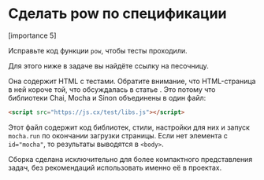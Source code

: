 # Сделать pow по спецификации

[importance 5]

Исправьте код функции `pow`, чтобы тесты проходили.

Для этого ниже в задаче вы найдёте ссылку на песочницу.

Она содержит HTML с тестами. Обратите внимание, что HTML-страница в ней короче той, что обсуждалась в статье [](/testing). Это потому что библиотеки Chai, Mocha и Sinon объединены в один файл:

```html
<script src="https://js.cx/test/libs.js"></script>
```

Этот файл содержит код библиотек, стили, настройки для них и запуск `mocha.run` по окончании загрузки страницы. Если нет элемента с `id="mocha"`, то результаты выводятся в `<body>`.

Сборка сделана исключительно для более компактного представления задач, без рекомендаций использовать именно её в проектах.
